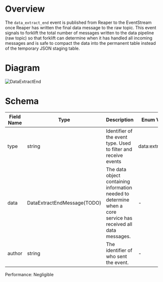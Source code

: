 # Overview

The `data_extract_end` event is published from Reaper to the EventStream once Reaper has written the final data message to the raw topic. This event signals to forklift the total number of messages written to the data pipeline (raw topic) so that forklift can determine when it has handled all incoming messages and is safe to compact the data into the permanent table instead of the temporary JSON staging table.


# Diagram

![DataExtractEnd](https://github.com/UrbanOS-Public/smartcitiesdata/assets/79863335/d5a84c8e-befd-47f8-ae39-98e532da07ff)


# Schema

| Field Name | Type | Description | Enum Values |
| - | - | - | - |
| type | string | Identifier of the event type. Used to filter and receive events | data:extract:end |
| data | DataExtractEndMessage(TODO) | The data object containing information needed to determine when a core service has received all data messages. | - |
| author | string | The identifier of who sent the event. | - |

Performance: Negligible